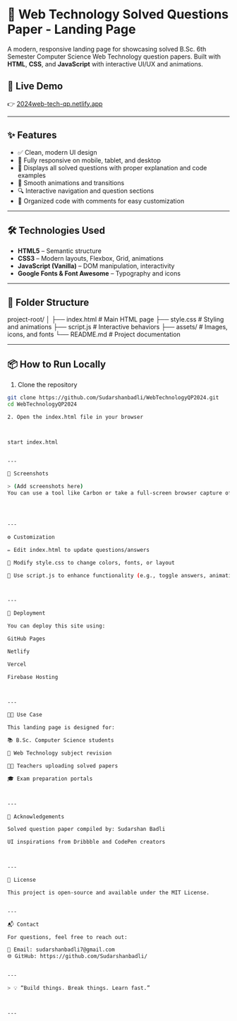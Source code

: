 # 📘 Web Technology Solved Questions Paper - Landing Page

A modern, responsive landing page for showcasing solved B.Sc. 6th Semester Computer Science Web Technology question papers. Built with **HTML**, **CSS**, and **JavaScript** with interactive UI/UX and animations.

## 🚀 Live Demo

👉 [2024web-tech-qp.netlify.app](#)  

---

## ✨ Features

- ✅ Clean, modern UI design
- 🎯 Fully responsive on mobile, tablet, and desktop
- 📜 Displays all solved questions with proper explanation and code examples
- 🧠 Smooth animations and transitions
- 🔍 Interactive navigation and question sections
- 📁 Organized code with comments for easy customization

---

## 🛠️ Technologies Used

- **HTML5** – Semantic structure
- **CSS3** – Modern layouts, Flexbox, Grid, animations
- **JavaScript (Vanilla)** – DOM manipulation, interactivity
- **Google Fonts & Font Awesome** – Typography and icons

---

## 📂 Folder Structure

project-root/ │ ├── index.html          # Main HTML page ├── style.css           # Styling and animations ├── script.js           # Interactive behaviors ├── assets/             # Images, icons, and fonts └── README.md           # Project documentation

---

## 📦 How to Run Locally

1. Clone the repository

```bash
git clone https://github.com/Sudarshanbadli/WebTechnologyQP2024.git
cd WebTechnologyQP2024

2. Open the index.html file in your browser



start index.html


---

📸 Screenshots

> (Add screenshots here)
You can use a tool like Carbon or take a full-screen browser capture of your landing page.




---

⚙️ Customization

✏️ Edit index.html to update questions/answers

🎨 Modify style.css to change colors, fonts, or layout

🔧 Use script.js to enhance functionality (e.g., toggle answers, animations)



---

🚀 Deployment

You can deploy this site using:

GitHub Pages

Netlify

Vercel

Firebase Hosting



---

🧑‍🎓 Use Case

This landing page is designed for:

📚 B.Sc. Computer Science students

📝 Web Technology subject revision

👨‍🏫 Teachers uploading solved papers

🎓 Exam preparation portals



---

🙌 Acknowledgements

Solved question paper compiled by: Sudarshan Badli

UI inspirations from Dribbble and CodePen creators



---

📜 License

This project is open-source and available under the MIT License.


---

📬 Contact

For questions, feel free to reach out:

📧 Email: sudarshanbadli7@gmail.com
🌐 GitHub: https://github.com/Sudarshanbadli/


---

> 💡 “Build things. Break things. Learn fast.”



---


